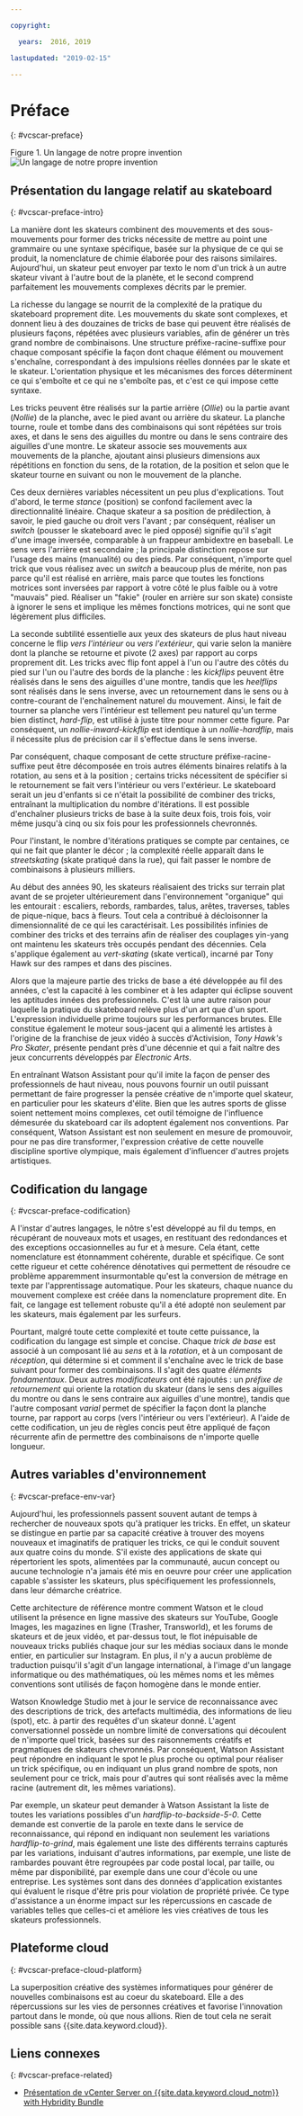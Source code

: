 ```yaml
---

copyright:

  years:  2016, 2019

lastupdated: "2019-02-15"

---
```


# Préface
{: #vcscar-preface}

Figure 1. Un langage de notre propre invention
![Un langage de notre propre invention](vcscar-alood.svg)

## Présentation du langage relatif au skateboard
{: #vcscar-preface-intro}

La manière dont les skateurs combinent des mouvements et des sous-mouvements pour former des tricks nécessite de mettre au point une grammaire ou une syntaxe spécifique, basée sur la physique de ce qui se produit, la nomenclature de chimie élaborée pour des raisons similaires. Aujourd'hui, un skateur peut envoyer par texto le nom d'un trick à un autre skateur vivant à l'autre bout de la planète, et le second comprend parfaitement les mouvements complexes décrits par le premier.

La richesse du langage se nourrit de la complexité de la pratique du skateboard proprement dite. Les mouvements du skate sont complexes, et donnent lieu à des douzaines de tricks de base qui peuvent être réalisés de plusieurs façons, répétées avec plusieurs variables, afin de générer un très grand nombre de combinaisons. Une structure préfixe-racine-suffixe pour chaque composant spécifie la façon dont chaque élément ou mouvement s'enchaîne, correspondant à des impulsions réelles données par le skate et le skateur. L'orientation physique et les mécanismes des forces déterminent ce qui s'emboîte et ce qui ne s'emboîte pas, et c'est ce qui impose cette syntaxe.

Les tricks peuvent être réalisés sur la partie arrière (*Ollie*) ou la partie avant (*Nollie*) de la planche, avec le pied avant ou arrière du skateur. La planche tourne, roule et tombe dans des combinaisons qui sont répétées sur trois axes, et dans le sens des aiguilles du montre ou dans le sens contraire des aiguilles d'une montre. Le skateur associe ses mouvements aux mouvements de la planche, ajoutant ainsi plusieurs dimensions aux répétitions en fonction du sens, de la rotation, de la position et selon que le skateur tourne en suivant ou non le mouvement de la planche.

Ces deux dernières variables nécessitent un peu plus d'explications. Tout d'abord, le terme *stance* (position) se confond facilement avec la directionnalité linéaire. Chaque skateur a sa position de prédilection, à savoir, le pied gauche ou droit vers l'avant ; par conséquent, réaliser un *switch* (pousser le skateboard avec le pied opposé) signifie qu'il s'agit d'une image inversée, comparable à un frappeur ambidextre en baseball. Le sens vers l'arrière est secondaire ; la principale distinction repose sur l'usage des mains (manualité) ou des pieds.  Par conséquent, n'importe quel trick que vous réalisez avec un *switch* a beaucoup plus de mérite, non pas parce qu'il est réalisé en arrière, mais parce que toutes les fonctions motrices sont inversées par rapport à votre côté le plus faible ou à votre "mauvais" pied. Réaliser un "fakie" (rouler en arrière sur son skate) consiste à ignorer le sens et implique les mêmes fonctions motrices, qui ne sont que légèrement plus difficiles.

La seconde subtilité essentielle aux yeux des skateurs de plus haut niveau concerne le flip *vers l'intérieur* ou *vers l'extérieur*, qui varie selon la manière dont la planche se retourne et pivote (2 axes) par rapport au corps proprement dit. Les tricks avec flip font appel à l'un ou l'autre des côtés du pied sur l'un ou l'autre des bords de la planche :
les *kickflips* peuvent être réalisés dans le sens des aiguilles d'une montre, tandis que les *heelflips* sont réalisés dans le sens inverse, avec un retournement dans le sens ou à contre-courant de l'enchaînement naturel du mouvement. Ainsi, le fait de tourner sa planche vers l'intérieur est tellement peu naturel qu'un terme bien distinct, *hard-flip*, est utilisé à juste titre pour nommer cette figure. Par conséquent, un *nollie-inward-kickflip* est identique à un *nollie-hardflip*, mais il nécessite plus de précision car il s'effectue dans le sens inverse.

Par conséquent, chaque composant de cette structure préfixe-racine-suffixe peut être décomposée en trois autres éléments binaires relatifs à la rotation, au sens et à la position ; certains tricks nécessitent de spécifier si le retournement se fait vers l'intérieur ou vers l'extérieur. Le skateboard serait un jeu d'enfants si ce n'était la possibilité de combiner des tricks, entraînant la multiplication du nombre d'itérations. Il est possible d'enchaîner plusieurs tricks de base à la suite deux fois, trois fois, voir même jusqu'à cinq ou six fois pour les professionnels chevronnés.

Pour l'instant, le nombre d'itérations pratiques se compte par centaines, ce qui ne fait que planter le décor ; la complexité réelle apparaît dans le *streetskating* (skate pratiqué dans la rue), qui fait passer le nombre de combinaisons à plusieurs milliers.

Au début des années 90, les skateurs réalisaient des tricks sur terrain plat avant de se projeter ultérieurement dans l'environnement "organique" qui les entourait : escaliers, rebords, rambardes, talus, arêtes, traverses, tables de pique-nique, bacs à fleurs. Tout cela a contribué à décloisonner la dimensionnalité de ce qui les caractérisait. Les possibilités infinies de combiner des tricks et des terrains afin de réaliser des couplages yin-yang ont maintenu les skateurs très occupés pendant des décennies. Cela s'applique également au *vert-skating* (skate vertical), incarné par Tony Hawk sur des rampes et dans des piscines.

Alors que la majeure partie des tricks de base a été développée au fil des années, c'est la capacité à les combiner et à les adapter qui éclipse souvent les aptitudes innées des professionnels. C'est là une autre raison pour laquelle la pratique du skateboard relève plus d'un art que d'un sport. L'expression individuelle prime toujours sur les performances brutes. Elle constitue également le moteur sous-jacent qui a alimenté les artistes à l'origine de la franchise de jeux vidéo à succès d'Activision, *Tony Hawk's Pro Skater*, présente pendant près d'une décennie et qui a fait naître des jeux concurrents développés par *Electronic Arts*.

En entraînant Watson Assistant pour qu'il imite la façon de penser des professionnels de haut niveau, nous pouvons fournir un outil puissant permettant de faire progresser la pensée créative de n'importe quel skateur, en particulier pour les skateurs d'élite. Bien que les autres sports de glisse soient nettement moins complexes, cet outil témoigne de l'influence démesurée du skateboard car ils adoptent également nos conventions. Par conséquent, Watson Assistant est non seulement en mesure de promouvoir, pour ne pas dire transformer, l'expression créative de cette nouvelle discipline sportive olympique, mais également d'influencer d'autres projets artistiques.

## Codification du langage
{: #vcscar-preface-codification}

A l'instar d'autres langages, le nôtre s'est développé au fil du temps, en récupérant de nouveaux mots et usages, en restituant des redondances et des exceptions occasionnelles au fur et à mesure. Cela étant, cette nomenclature est étonnamment cohérente, durable et spécifique. Ce sont cette rigueur et cette cohérence dénotatives qui permettent de résoudre ce problème apparemment insurmontable qu'est la conversion de métrage en texte par l'apprentissage automatique. Pour les skateurs, chaque nuance du mouvement complexe est créée dans la nomenclature proprement dite. En fait, ce langage est tellement robuste qu'il a été adopté non seulement par les skateurs, mais également par les surfeurs.

Pourtant, malgré toute cette complexité et toute cette puissance, la codification du langage est simple et concise. Chaque *trick de base* est associé à un composant lié au *sens* et à la *rotation*, et à un composant de *réception*, qui détermine si et comment il s'enchaîne avec le trick de base suivant pour former des combinaisons. Il s'agit des quatre *éléments fondamentaux*. Deux autres *modificateurs* ont été rajoutés :
un *préfixe de retournement* qui oriente la rotation du skateur (dans le sens des aiguilles du montre ou dans le sens contraire aux aiguilles d'une montre), tandis que l'autre composant *varial* permet de spécifier la façon dont la planche tourne, par rapport au corps (vers l'intérieur ou vers l'extérieur). A l'aide de cette codification, un jeu de règles concis peut être appliqué de façon récurrente afin de permettre des combinaisons de n'importe quelle longueur.

## Autres variables d'environnement
{: #vcscar-preface-env-var}

Aujourd'hui, les professionnels passent souvent autant de temps à rechercher de nouveaux spots qu'à pratiquer les tricks. En effet, un skateur se distingue en partie par sa capacité créative à trouver des moyens nouveaux et imaginatifs de pratiquer les tricks, ce qui le conduit souvent aux quatre coins du monde. S'il existe des applications de skate qui répertorient les spots, alimentées par la communauté, aucun concept ou aucune technologie n'a jamais été mis en oeuvre pour créer une application capable s'assister les skateurs, plus spécifiquement les professionnels, dans leur démarche créatrice.

Cette architecture de référence montre comment Watson et le cloud utilisent la présence en ligne massive des skateurs sur YouTube, Google
Images, les magazines en ligne (Trasher, Transworld), et les forums de skateurs et de jeux vidéo, et par-dessus tout, le flot inépuisable de nouveaux tricks publiés chaque jour sur les médias sociaux dans le monde entier, en particulier sur Instagram. En plus, il n'y a aucun problème de traduction puisqu'il s'agit d'un langage international, à l'image d'un langage informatique ou des mathématiques, où les mêmes noms et les mêmes conventions sont utilisés de façon homogène dans le monde entier.

Watson Knowledge Studio met à jour le service de reconnaissance avec des descriptions de trick, des artefacts multimédia, des informations de lieu (spot), etc. à partir des requêtes d'un skateur donné. L'agent conversationnel possède un nombre limité de conversations qui découlent de n'importe quel trick, basées sur des raisonnements créatifs et pragmatiques de skateurs chevronnés. Par conséquent, Watson Assistant peut répondre en indiquant le spot le plus proche ou optimal pour réaliser un trick spécifique, ou en indiquant un plus grand nombre de spots, non seulement pour ce trick, mais pour d'autres qui sont réalisés avec la même racine (autrement dit, les mêmes variations).

Par exemple, un skateur peut demander à Watson Assistant la liste de toutes les variations possibles d'un *hardflip-to-backside-5-0*. Cette demande est convertie de la parole en texte dans le service de reconnaissance, qui répond en indiquant non seulement les variations *hardflip-to-grind*, mais également une liste des différents terrains capturés par les variations, induisant d'autres informations, par exemple, une liste de rambardes pouvant être regroupées par code postal local, par taille, ou même par disponibilité, par exemple dans une cour d'école ou une entreprise. Les systèmes sont dans des données d'application existantes qui évaluent le risque d'être pris pour violation de propriété privée. Ce type d'assistance a un énorme impact sur les répercussions en cascade de variables telles que celles-ci et améliore les vies créatives de tous les skateurs professionnels.

## Plateforme cloud
{: #vcscar-preface-cloud-platform}

La superposition créative des systèmes informatiques pour générer de nouvelles combinaisons est au coeur du skateboard. Elle a des répercussions sur les vies de personnes créatives et favorise l'innovation partout dans le monde, où que nous allions.
Rien de tout cela ne serait possible sans {{site.data.keyword.cloud}}.

## Liens connexes
{: #vcscar-preface-related}

* [Présentation de vCenter Server on {{site.data.keyword.cloud_notm}} with Hybridity Bundle](/docs/services/vmwaresolutions/archiref/vcs?topic=vmware-solutions-vcs-hybridity-intro)
